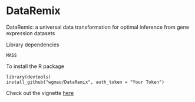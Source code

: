 # DataRemix
DataRemix: a universal data transformation for optimal inference from gene expression datasets


Library dependencies

```
MASS
```

To install the R package
```
library(devtools)
install_github("wgmao/DataRemix", auth_token = "Your Token")
```

Check out the vignette [here](vignettes/vignette.pdf)

